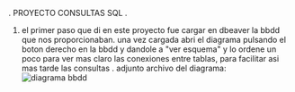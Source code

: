 . PROYECTO CONSULTAS SQL .
1. el primer paso que di en este proyecto fue cargar en dbeaver la bbdd que nos proporcionaban.
una vez cargada abri el diagrama pulsando el boton derecho en la bbdd y dandole a "ver esquema" y lo ordene un poco para ver mas claro las conexiones entre tablas, para facilitar asi mas tarde las consultas .
adjunto archivo del diagrama: ![diagrama bbdd](https://github.com/user-attachments/assets/e0aa4570-47e8-4f75-aff3-de363b6a2ad4)
